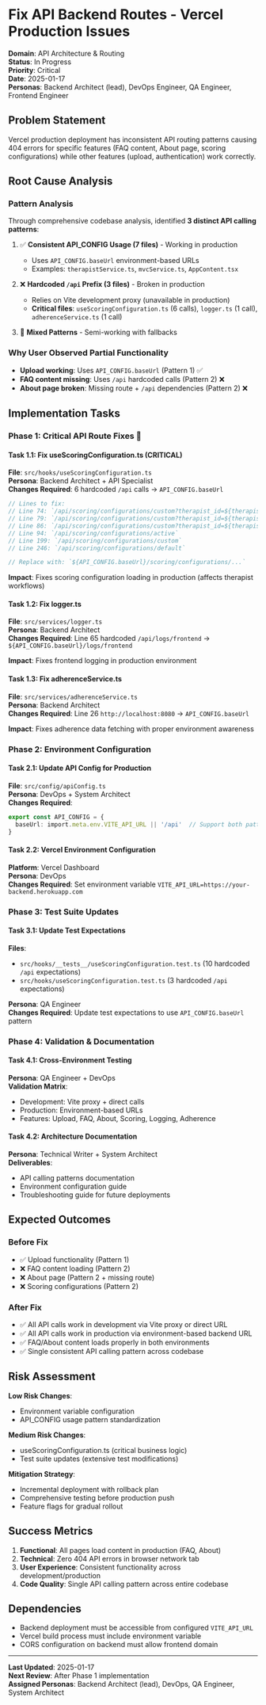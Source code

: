 # Fix API Backend Routes - Vercel Production Issues

**Domain**: API Architecture & Routing  
**Status**: In Progress  
**Priority**: Critical  
**Date**: 2025-01-17  
**Personas**: Backend Architect (lead), DevOps Engineer, QA Engineer, Frontend Engineer

## Problem Statement

Vercel production deployment has inconsistent API routing patterns causing 404 errors for specific features (FAQ content, About page, scoring configurations) while other features (upload, authentication) work correctly.

## Root Cause Analysis

### Pattern Analysis
Through comprehensive codebase analysis, identified **3 distinct API calling patterns**:

1. ✅ **Consistent API_CONFIG Usage (7 files)** - Working in production
   - Uses `API_CONFIG.baseUrl` environment-based URLs
   - Examples: `therapistService.ts`, `mvcService.ts`, `AppContent.tsx`

2. ❌ **Hardcoded `/api` Prefix (3 files)** - Broken in production  
   - Relies on Vite development proxy (unavailable in production)
   - **Critical files**: `useScoringConfiguration.ts` (6 calls), `logger.ts` (1 call), `adherenceService.ts` (1 call)

3. 🔧 **Mixed Patterns** - Semi-working with fallbacks

### Why User Observed Partial Functionality
- **Upload working**: Uses `API_CONFIG.baseUrl` (Pattern 1) ✅
- **FAQ content missing**: Uses `/api` hardcoded calls (Pattern 2) ❌  
- **About page broken**: Missing route + `/api` dependencies (Pattern 2) ❌

## Implementation Tasks

### Phase 1: Critical API Route Fixes 🚨

#### Task 1.1: Fix useScoringConfiguration.ts (CRITICAL)
**File**: `src/hooks/useScoringConfiguration.ts`  
**Persona**: Backend Architect + API Specialist  
**Changes Required**: 6 hardcoded `/api` calls → `API_CONFIG.baseUrl`

```typescript
// Lines to fix:
// Line 74: `/api/scoring/configurations/custom?therapist_id=${therapistId}&patient_id=${patientId}`
// Line 79: `/api/scoring/configurations/custom?therapist_id=${therapistId}`  
// Line 86: `/api/scoring/configurations/custom?therapist_id=${therapistId}`
// Line 94: `/api/scoring/configurations/active`
// Line 199: `/api/scoring/configurations/custom`
// Line 246: `/api/scoring/configurations/default`

// Replace with: `${API_CONFIG.baseUrl}/scoring/configurations/...`
```

**Impact**: Fixes scoring configuration loading in production (affects therapist workflows)

#### Task 1.2: Fix logger.ts  
**File**: `src/services/logger.ts`  
**Persona**: Backend Architect  
**Changes Required**: Line 65 hardcoded `/api/logs/frontend` → `${API_CONFIG.baseUrl}/logs/frontend`

**Impact**: Fixes frontend logging in production environment

#### Task 1.3: Fix adherenceService.ts  
**File**: `src/services/adherenceService.ts`  
**Persona**: Backend Architect  
**Changes Required**: Line 26 `http://localhost:8080` → `API_CONFIG.baseUrl`

**Impact**: Fixes adherence data fetching with proper environment awareness

### Phase 2: Environment Configuration  

#### Task 2.1: Update API Config for Production
**File**: `src/config/apiConfig.ts`  
**Persona**: DevOps + System Architect  
**Changes Required**: 
```typescript
export const API_CONFIG = {
  baseUrl: import.meta.env.VITE_API_URL || '/api'  // Support both patterns
}
```

#### Task 2.2: Vercel Environment Configuration
**Platform**: Vercel Dashboard  
**Persona**: DevOps  
**Changes Required**: Set environment variable `VITE_API_URL=https://your-backend.herokuapp.com`

### Phase 3: Test Suite Updates  

#### Task 3.1: Update Test Expectations  
**Files**: 
- `src/hooks/__tests__/useScoringConfiguration.test.ts` (10 hardcoded `/api` expectations)
- `src/hooks/useScoringConfiguration.test.ts` (3 hardcoded `/api` expectations)

**Persona**: QA Engineer  
**Changes Required**: Update test expectations to use `API_CONFIG.baseUrl` pattern

### Phase 4: Validation & Documentation  

#### Task 4.1: Cross-Environment Testing  
**Persona**: QA Engineer + DevOps  
**Validation Matrix**:
- Development: Vite proxy + direct calls
- Production: Environment-based URLs  
- Features: Upload, FAQ, About, Scoring, Logging, Adherence

#### Task 4.2: Architecture Documentation  
**Persona**: Technical Writer + System Architect  
**Deliverables**: 
- API calling patterns documentation
- Environment configuration guide  
- Troubleshooting guide for future deployments

## Expected Outcomes

### Before Fix
- ✅ Upload functionality (Pattern 1)
- ❌ FAQ content loading (Pattern 2) 
- ❌ About page (Pattern 2 + missing route)
- ❌ Scoring configurations (Pattern 2)

### After Fix  
- ✅ All API calls work in development via Vite proxy or direct URL
- ✅ All API calls work in production via environment-based backend URL  
- ✅ FAQ/About content loads properly in both environments
- ✅ Single consistent API calling pattern across codebase

## Risk Assessment

**Low Risk Changes**: 
- Environment variable configuration
- API_CONFIG usage pattern standardization

**Medium Risk Changes**:
- useScoringConfiguration.ts (critical business logic)
- Test suite updates (extensive test modifications)

**Mitigation Strategy**: 
- Incremental deployment with rollback plan
- Comprehensive testing before production push
- Feature flags for gradual rollout

## Success Metrics

1. **Functional**: All pages load content in production (FAQ, About)
2. **Technical**: Zero 404 API errors in browser network tab  
3. **User Experience**: Consistent functionality across development/production
4. **Code Quality**: Single API calling pattern across entire codebase

## Dependencies

- Backend deployment must be accessible from configured `VITE_API_URL`
- Vercel build process must include environment variable
- CORS configuration on backend must allow frontend domain

---

**Last Updated**: 2025-01-17  
**Next Review**: After Phase 1 implementation  
**Assigned Personas**: Backend Architect (lead), DevOps, QA Engineer, System Architect